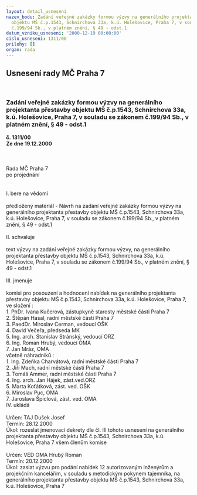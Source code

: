 ```yaml
---
layout: detail_usneseni
nazev_bodu: Zadání veřejné zakázky formou výzvy na generálního projektanta přestavby
  objektu MŠ č.p.1543, Schnirchova 33a, k.ú. Holešovice, Praha 7, v souladu se zákonem
  č.199/94 Sb., v platném znění, § 49 - odst.1
datum_vzniku_usneseni: '2000-12-19 00:00:00'
cislo_usneseni: 1311/00
prilohy: []
organ: rada
---
```

<div id="ucUsn_pList" class="usn">
	<span><h2>Usnesení rady MČ Praha 7 </h2>
<br></span><div class="standBody">
<span><h3>Zadání veřejné zakázky formou výzvy na generálního projektanta přestavby objektu MŠ č.p.1543, Schnirchova 33a, k.ú. Holešovice, Praha 7, v souladu se zákonem č.199/94 Sb., v platném znění, § 49 - odst.1</h3></span><div class="center">
		<strong>č. 1311/00</strong><br>
	</div>
<div class="center">
		<strong>Ze dne 19.12.2000</strong><br><br>
	</div>
<br><br>Rada MČ Praha 7<br>po projednání<br><br><br>I.	bere na vědomí<br><br> předložený materiál - Návrh na zadání veřejné zakázky formou výzvy na generálního projektanta přestavby objektu MŠ č.p.1543, Schnirchova 33a, k.ú. Holešovice, Praha 7, v souladu se zákonem č.199/94 Sb., v platném znění, § 49 - odst.1<br><br>II.	schvaluje <br><br>text výzvy na zadání veřejné zakázky formou výzvy, na generálního projektanta přestavby objektu MŠ č.p.1543, Schnirchova 33a, k.ú. Holešovice, Praha 7, v souladu se zákonem č.199/94 Sb., v platném znění, § 49 - odst.1<br><br>III.	jmenuje<br><br>komisi pro posouzení a hodnocení nabídek na generálního projektanta přestavby objektu MŠ č.p.1543, Schnirchova 33a, k.ú. Holešovice, Praha 7, ve složení :<br>1. PhDr. Ivana Kučerová, zástupkyně starosty městské části Praha 7<br>2. Štěpán Hasal, radní městské části Praha 7<br>3. PaedDr. Miroslav Cerman, vedoucí OŠK<br>4. David Večeřa, předseda MK<br>5. Ing. arch. Stanislav Stránský, vedoucí ORZ<br>6. Ing. Roman Hrubý, vedoucí OMA<br>7. Jan Mráz, OMA<br>včetně náhradníků : <br>1. Ing. Zdeňka Charvátová, radní městské části Praha 7<br>2. Jiří Mach, radní městské části Praha 7<br>3. Tomáš Ammer, radní městské části Praha 7<br>4. Ing. arch. Jan Hájek, zást.ved.ORZ<br>5. Marta Koťátková, zást. ved. OŠK<br>6. Miroslav Puc, OMA<br>7. Jaroslava Špiclová, zást. ved. OMA<br>IV.	ukládá<br><br> Určen:	     	TAJ Dušek Josef<br>Termín: 28.12.2000<br>Úkol:	rozeslat jmenovací dekrety dle čl. III tohoto usnesení na generálního projektanta přestavby objektu MŠ č.p.1543, Schnirchova 33a, k.ú. Holešovice, Praha 7 všem členům komise <br> <br> Určen:	     	VED OMA Hrubý Roman<br>Termín: 20.12.2000<br>Úkol:	zaslat výzvu pro podání nabídek 12 autorizovaným inženýrům a projekčním  kancelářím, v souladu s metodickým pokynem tajemníka, na generálního projektanta přestavby objektu MŠ č.p.1543, Schnirchova 33a, k.ú. Holešovice, Praha 7<br>  <br>
</div>
</div>